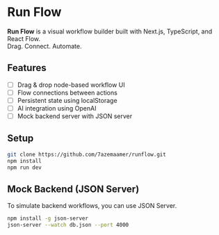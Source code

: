 # Run Flow

**Run Flow** is a visual workflow builder built with Next.js, TypeScript, and React Flow.  
Drag. Connect. Automate.

## Features

- [ ] Drag & drop node-based workflow UI
- [ ] Flow connections between actions
- [ ] Persistent state using localStorage
- [ ] AI integration using OpenAI
- [ ] Mock backend server with JSON server

## Setup

```bash
git clone https://github.com/7azemaamer/runflow.git
npm install
npm run dev
```

## Mock Backend (JSON Server)

To simulate backend workflows, you can use JSON Server.

```bash
npm install -g json-server
json-server --watch db.json --port 4000
```
